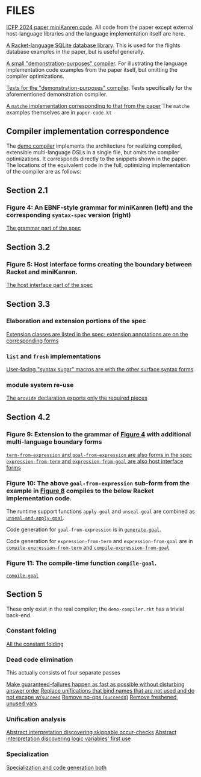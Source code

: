 # FILES

[ICFP 2024 paper miniKanren code](./paper-code.rkt). All code from the paper except external host-language libraries and the language implementation itself are here.

[A Racket-language SQLite database library](./facts.rkt). This is used for the flights database examples in the paper, but is useful generally.

[A small "demonstration-purposes" compiler](./demo-compiler.rkt). For illustrating the language implementation code examples from the paper itself, but omitting the compiler optimizations.

[Tests for the "demonstration-purposes" compiler](./demo-compiler-tests.rkt). Tests specifically for the aforementioned demonstration compiler.

[A `matche` implementation corresponding to that from the paper](../../racket-matche.rkt) The `matche` examples themselves are in `paper-code.kt`

## Compiler implementation correspondence

The [demo compiler](./demo-compiler.rkt) implements the architecture for realizing compiled, extensible multi-language DSLs in a single file, but omits the compiler optimizations. It corresponds directly to the snippets shown in the paper. The locations of the equivalent code in the full, optimizing implementation of the compiler are as follows:

## Section 2.1

### Figure 4: An EBNF-style grammar for miniKanren (left) and the corresponding `syntax-spec` version (right)

[The grammar part of the spec](../../private/spec.rkt)

## Section 3.2

### Figure 5: Host interface forms creating the boundary between Racket and miniKanren.

[The host interface part of the spec](../../private/interface-macros.rkt)

## Section 3.3

### Elaboration and extension portions of the spec

[Extension classes are listed in the spec; extension annotations are on the corresponding forms](../../private/spec.rkt)

### `list` and `fresh` implementations

[User-facing "syntax sugar" macros are with the other surface syntax forms](../../main.rkt).

### module system re-use

[The `provide` declaration exports only the required pieces](../../main.rkt)

## Section 4.2

### Figure 9: Extension to the grammar of [Figure 4](#figure-4) with additional multi-language boundary forms

[`term-from-expression` and `goal-from-expression` are also forms in the spec](../../private/spec.rkt)
[`expression-from-term` and `expression-from-goal` are also host interface forms](../../private/interface-macros.rkt)

### Figure 10: The above `goal-from-expression` sub-form from the example in [Figure 8](#figure-8) compiles to the below Racket implementation code.

The runtime support functions `apply-goal` and `unseal-goal` are combined as [`unseal-and-apply-goal`](../../private/runtime.rkt).

Code generation for `goal-from-expression` is in [`generate-goal`](../../private/compile/generate-code.rkt).

Code generation for `expression-from-term` and `expression-from-goal` are in [`compile-expression-from-term` and `compile-expression-from-goal`](../../private/compile.rkt)

### Figure 11: The compile-time function `compile-goal`.

[`compile-goal`](../../private/compile.rkt)

## Section 5

These only exist in the real compiler; the `demo-compiler.rkt` has a trivial back-end.

### Constant folding

[All the constant folding](../../private/compile/fold.rkt)

### Dead code elimination

This actually consists of four separate passes

[Make guaranteed-failures happen as fast as possible without disturbing answer order](../../private/compile/propagate-fail.rkt)
[Replace unifications that bind names that are not used and do not escape w/`succeed`](../../private/compile/remove-no-escape.rkt)
[Remove no-ops (`succeed`s)](../../private/compile/remove-noop.rkt)
[Remove freshened, unused vars](../../private/compile/remove-unused-vars.rkt)

### Unification analysis

[Abstract interpretation discovering skippable occur-checks](../../private/compile/redundant-occurs-check.rkt)
[Abstract interpretation discovering logic variables' first use](../../private/compile/first-refs.rkt)

### Specialization

[Specialization and code generation both](../../private/compile/generate-code.rkt)
